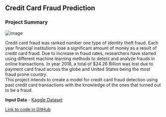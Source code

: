 ## Credit Card Fraud Prediction

### Project Summary
  
![image](https://user-images.githubusercontent.com/54513557/122613779-09c59380-d04b-11eb-9590-af8fb5073170.png)
  

Credit card fraud was ranked number one type of identity theft fraud. Each year financial institutions lose a significant amount of money as a result of credit card fraud. Due to increase in fraud rates, researchers have started using different machine learning methods to detect and analyze frauds in online transactions. In year 2018, a total of $24.26 Billion was lost due to payment card fraud across the globe and United States being the most fraud prone country.  
This project intends to create a model for credit card fraud detection using past credit card transactions with the knowledge of the ones that turned out to be a fraud. 

**Input Data** - [Kaggle Dataset](https://www.kaggle.com/mlg-ulb/creditcardfraud)

[Link to code in GitHub](https://github.com/vinaynagaraj88/vinaynagaraj88.github.io/tree/main/P4%20-%20Credit%20Card%20Fraud)
